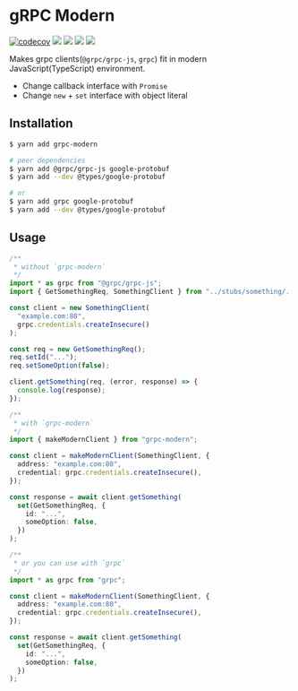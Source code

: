 # gRPC Modern

[![codecov](https://codecov.io/gh/daangn/grpc-modern/branch/main/graph/badge.svg?token=DDA5G6PWJ1)](https://codecov.io/gh/daangn/grpc-modern)
![](https://img.shields.io/npm/v/grpc-modern)
![](https://img.shields.io/bundlephobia/min/grpc-modern)
![](https://img.shields.io/npm/l/grpc-modern)
![](https://img.shields.io/github/last-commit/daangn/grpc-modern)

Makes grpc clients(`@grpc/grpc-js`, `grpc`) fit in modern JavaScript(TypeScript) environment.

- Change callback interface with `Promise`
- Change `new` + `set` interface with object literal

## Installation

```bash
$ yarn add grpc-modern

# peer dependencies
$ yarn add @grpc/grpc-js google-protobuf
$ yarn add --dev @types/google-protobuf

# or
$ yarn add grpc google-protobuf
$ yarn add --dev @types/google-protobuf
```

## Usage

```typescript
/**
 * without `grpc-modern`
 */
import * as grpc from "@grpc/grpc-js";
import { GetSomethingReq, SomethingClient } from "../stubs/something/...";

const client = new SomethingClient(
  "example.com:80",
  grpc.credentials.createInsecure()
);

const req = new GetSomethingReq();
req.setId("...");
req.setSomeOption(false);

client.getSomething(req, (error, response) => {
  console.log(response);
});

/**
 * with `grpc-modern`
 */
import { makeModernClient } from "grpc-modern";

const client = makeModernClient(SomethingClient, {
  address: "example.com:80",
  credential: grpc.credentials.createInsecure(),
});

const response = await client.getSomething(
  set(GetSomethingReq, {
    id: "...",
    someOption: false,
  })
);

/**
 * or you can use with `grpc`
 */
import * as grpc from "grpc";

const client = makeModernClient(SomethingClient, {
  address: "example.com:80",
  credential: grpc.credentials.createInsecure(),
});

const response = await client.getSomething(
  set(GetSomethingReq, {
    id: "...",
    someOption: false,
  })
);
```
